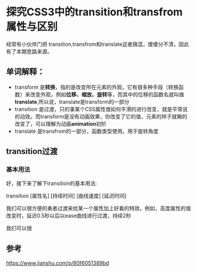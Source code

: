 # 探究CSS3中的transition和transfrom属性与区别

经常有小伙伴门把 transition,transfrom和translate这者搞混，傻傻分不清，因此有了本期思路来源。

## 单词解释：

- transform 是**转换**，指的是改变所在元素的外观，它有很多种手段（转换函数）来改变外观，例如**位移、缩放、旋转**等，而其中的位移的函数名就叫做**translate**,所以说，translate是transform的一部分
- transition 是过渡，只的事某个CSS属性值如何平滑的进行改变，就是平常说的动效。而transform是没有动画效果，你改变了它的值，元素的样子就唰的改变了，可以理解为动画**animation**初阶
- translate 是transfrom的一部分，函数类型使用。用于旋转角度

## transition过渡

### 基本用法

好，接下来了解下transition的基本用法:

transition [属性名] [持续时间] [曲线速度] [延迟时间]

我们可以很方便的勇者过渡来给某一个属性加上好看的特效。例如，高度属性的值改变时，延迟0.5秒以后以ease曲线进行过渡，持续2秒



我们可以很




## 参考
 https://www.jianshu.com/p/80f6051389bd

